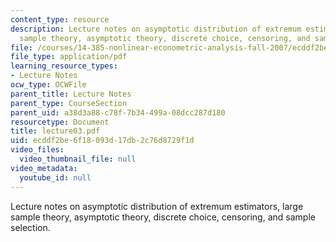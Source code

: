 ```yaml
---
content_type: resource
description: Lecture notes on asymptotic distribution of extremum estimators, large
  sample theory, asymptotic theory, discrete choice, censoring, and sample selection.
file: /courses/14-385-nonlinear-econometric-analysis-fall-2007/ecddf2be6f18093d17db2c76d8729f1d_lecture03.pdf
file_type: application/pdf
learning_resource_types:
- Lecture Notes
ocw_type: OCWFile
parent_title: Lecture Notes
parent_type: CourseSection
parent_uid: a38d3a88-c78f-7b34-499a-08dcc287d180
resourcetype: Document
title: lecture03.pdf
uid: ecddf2be-6f18-093d-17db-2c76d8729f1d
video_files:
  video_thumbnail_file: null
video_metadata:
  youtube_id: null
---
```

Lecture notes on asymptotic distribution of extremum estimators, large sample theory, asymptotic theory, discrete choice, censoring, and sample selection.

